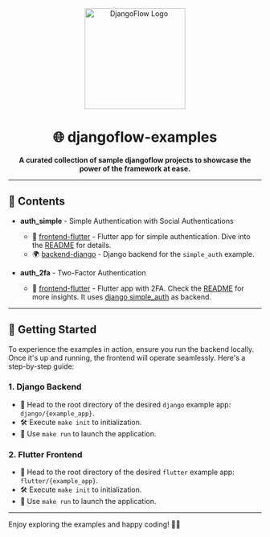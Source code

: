 <div align="center">
<img src="https://user-images.githubusercontent.com/116165418/238683908-ddaa2265-af04-4915-8f02-bae1bce43291.png" alt="DjangoFlow Logo" width="200">

# 🌐 djangoflow-examples

**A curated collection of sample djangoflow projects to showcase the power of the framework at ease.**

</div>

---

## 📂 Contents

- **auth_simple** - Simple Authentication with Social Authentications

  - 📱 [frontend-flutter](flutter/auth_simple/) - Flutter app for simple authentication. Dive into the [README](flutter/auth_simple/README.md) for details.
  - 🌍 [backend-django](django/simple_auth/) - Django backend for the `simple_auth` example.

- **auth_2fa** - Two-Factor Authentication
  - 📱 [frontend-flutter](flutter/auth_2fa/) - Flutter app with 2FA. Check the [README](flutter/auth_2fa/README.md) for more insights. It uses [django simple_auth](django/simple_auth/) as backend.

---

## 🚀 Getting Started

To experience the examples in action, ensure you run the backend locally. Once it's up and running, the frontend will operate seamlessly. Here's a step-by-step guide:

### 1. Django Backend

- 📁 Head to the root directory of the desired `django` example app: `django/{example_app}`.
- 🛠️ Execute `make init` to initialization.
- 🚀 Use `make run` to launch the application.

### 2. Flutter Frontend

- 📁 Head to the root directory of the desired `flutter` example app: `flutter/{example_app}`.
- 🛠️ Execute `make init` to initialization.
- 🚀 Use `make run` to launch the application.

---

Enjoy exploring the examples and happy coding! 🚀🌐
